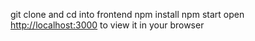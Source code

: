 git clone and cd into frontend
npm install
npm start
open [http://localhost:3000](http://localhost:3000) to view it in your browser
